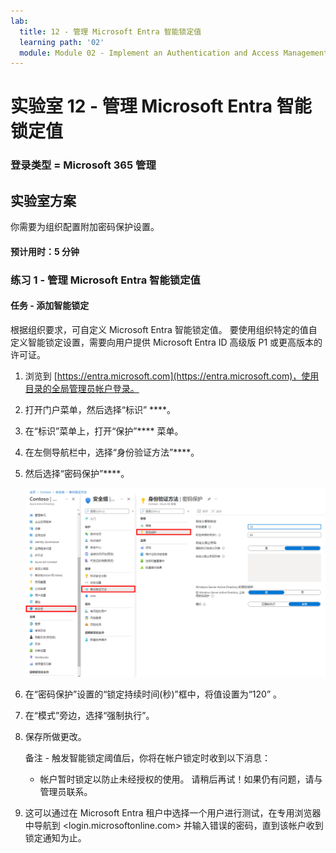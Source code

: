 ```yaml
---
lab:
  title: 12 - 管理 Microsoft Entra 智能锁定值
  learning path: '02'
  module: Module 02 - Implement an Authentication and Access Management Solution
---
```


# 实验室 12 - 管理 Microsoft Entra 智能锁定值

### 登录类型 = Microsoft 365 管理

## 实验室方案

你需要为组织配置附加密码保护设置。

#### 预计用时：5 分钟

### 练习 1 - 管理 Microsoft Entra 智能锁定值

#### 任务 - 添加智能锁定

根据组织要求，可自定义 Microsoft Entra 智能锁定值。 要使用组织特定的值自定义智能锁定设置，需要向用户提供 Microsoft Entra ID 高级版 P1 或更高版本的许可证。

1. 浏览到 [https://entra.microsoft.com](https://entra.microsoft.com)，使用目录的全局管理员帐户登录。

2. 打开门户菜单，然后选择“标识” ****。

3. 在“标识”菜单上，打开“保护”**** 菜单。

4. 在左侧导航栏中，选择“身份验证方法”****。

5. 然后选择“密码保护”****。

    ![显示“身份验证方法”页的屏幕图像，其中突出显示了“浏览到密码身份验证”的选项](./media/lp2-mod3-browse-to-password-protection.png)

6. 在“密码保护”设置的“锁定持续时间(秒)”框中，将值设置为“120” 。

7. 在“模式”旁边，选择“强制执行”。

8. 保存所做更改。

    备注 - 触发智能锁定阈值后，你将在帐户锁定时收到以下消息：
    - 帐户暂时锁定以防止未经授权的使用。 请稍后再试！如果仍有问题，请与管理员联系。

9. 这可以通过在 Microsoft Entra 租户中选择一个用户进行测试，在专用浏览器中导航到 <login.microsoftonline.com> 并输入错误的密码，直到该帐户收到锁定通知为止。
